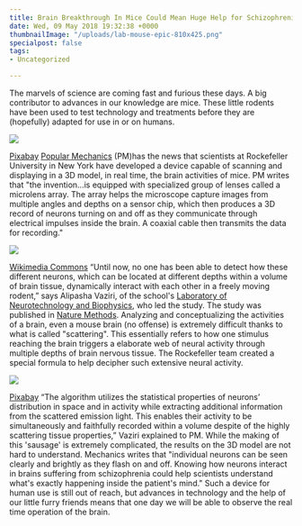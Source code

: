 ```yaml
---
title: Brain Breakthrough In Mice Could Mean Huge Help for Schizophrenia Patients
date: Wed, 09 May 2018 19:32:38 +0000
thumbnailImage: "/uploads/lab-mouse-epic-810x425.png"
specialpost: false
tags:
- Uncategorized

---
```

The marvels of science are coming fast and furious these days. A big contributor to advances in our knowledge are mice. These little rodents have been used to test technology and treatments before they are (hopefully) adapted for use in or on humans. 

![](http://newsattorneys.staging.wpengine.com/wp-content/uploads/2018/05/lab-mouse2-2.jpg) 

[Pixabay](https://pixabay.com/en/animal-mouse-experiment-laboratory-1554745/) [Popular Mechanics](https://www.popularmechanics.com/science/animals/a20267031/recording-mouse-brain-real-time/) (PM)has the news that scientists at Rockefeller University in New York have developed a device capable of scanning and displaying in a 3D model, in real time, the brain activities of mice. PM writes that "the invention...is equipped with specialized group of lenses called a microlens array. The array helps the microscope capture images from multiple angles and depths on a sensor chip, which then produces a 3D record of neurons turning on and off as they communicate through electrical impulses inside the brain. A coaxial cable then transmits the data for recording."

 ![](http://newsattorneys.staging.wpengine.com/wp-content/uploads/2018/05/lab-mouse-2-1024x683.jpg) 

[Wikimedia Commons](https://commons.wikimedia.org/wiki/File:Lab_mouse_mg_3263.jpg) “Until now, no one has been able to detect how these different neurons, which can be located at different depths within a volume of brain tissue, dynamically interact with each other in a freely moving rodent,” says Alipasha Vaziri, of the school's [Laboratory of Neurotechnology and Biophysics](http://vaziri.rockefeller.edu/), who led the study. The study was published in [Nature Methods](https://www.nature.com/articles/s41592-018-0008-0). Analyzing and conceptualizing the activities of a brain, even a mouse brain (no offense) is extremely difficult thanks to what is called "scattering". This essentially refers to how one stimulus reaching the brain triggers a elaborate web of neural activity through multiple depths of brain nervous tissue. The Rockefeller team created a special formula to help decipher such extensive neural activity. 

![](http://newsattorneys.staging.wpengine.com/wp-content/uploads/2018/05/researcher-lab-pixabay-woman-back-1024x682.jpg) 

[Pixabay](https://pixabay.com/) “The algorithm utilizes the statistical properties of neurons’ distribution in space and in activity while extracting additional information from the scattered emission light. This enables their activity to be simultaneously and faithfully recorded within a volume despite of the highly scattering tissue properties,” Vaziri explained to PM. While the making of this 'sausage' is extremely complicated, the results on the 3D model are not hard to understand. Mechanics writes that "individual neurons can be seen clearly and brightly as they flash on and off. Knowing how neurons interact in brains suffering from schizophrenia could help scientists understand what's exactly happening inside the patient's mind." Such a device for human use is still out of reach, but advances in technology and the help of our little furry friends means that one day we will be able to observe the real time operation of the brain.
